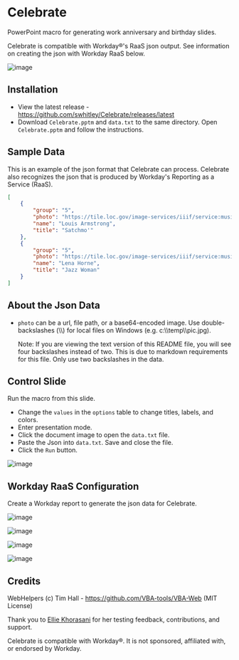 # Celebrate
PowerPoint macro for generating work anniversary and birthday slides.

Celebrate is compatible with Workday®'s RaaS json output. See information on creating the json with Workday RaaS below.

![image](https://user-images.githubusercontent.com/413552/122630517-309abe80-d079-11eb-8882-364dc13029ee.png)

## Installation
* View the latest release - https://github.com/swhitley/Celebrate/releases/latest
* Download `Celebrate.pptm` and `data.txt` to the same directory.  Open `Celebrate.pptm` and follow the instructions.


## Sample Data

This is an example of the json format that Celebrate can process.  Celebrate also recognizes the json that is produced by Workday's Reporting as a Service (RaaS).

```json
[
	{
		"group": "5",
		"photo": "https://tile.loc.gov/image-services/iiif/service:music:musgottlieb:musgottlieb-00151:ver01:0001/full/pct:25.0/0/default.jpg",
		"name": "Louis Armstrong",
		"title": "Satchmo'"
	},
	{
		"group": "5",
		"photo": "https://tile.loc.gov/image-services/iiif/service:music:musgottlieb:musgottlieb-04291:ver01:0001/full/pct:25.0/0/default.jpg",
		"name": "Lena Horne",
		"title": "Jazz Woman"
	}
]
```

## About the Json Data
* `photo` can be a url, file path, or a base64-encoded image.  Use double-backslashes (\\\\) for local files on Windows (e.g. c:\\\\temp\\\\pic.jpg).  
  
  Note: If you are viewing the text version of this README file, you will see four backslashes instead of two. This is due to markdown requirements for this file. Only use two backslashes in the data.

## Control Slide
Run the macro from this slide.
* Change the `values` in the `options` table to change titles, labels, and colors.
* Enter presentation mode.
* Click the document image to open the `data.txt` file.
* Paste the Json into `data.txt`. Save and close the file.
* Click the `Run` button.

![image](https://user-images.githubusercontent.com/413552/122657872-0f3ede80-d11c-11eb-85be-d302dc764581.png)



## Workday RaaS Configuration

Create a Workday report to generate the json data for Celebrate.

![image](https://user-images.githubusercontent.com/413552/122632795-e7069f80-d089-11eb-86a7-005757839e99.png)

![image](https://user-images.githubusercontent.com/413552/122632897-7ca22f00-d08a-11eb-9413-b15471d13140.png)

![image](https://user-images.githubusercontent.com/413552/122632963-cf7be680-d08a-11eb-88ca-0be1db14e83d.png)

![image](https://user-images.githubusercontent.com/413552/122633079-80828100-d08b-11eb-923a-753a884192db.png)


## Credits
WebHelpers
(c) Tim Hall - https://github.com/VBA-tools/VBA-Web (MIT License)

Thank you to [Ellie Khorasani](https://www.linkedin.com/in/ellie-khorasani-a33581bb) for her testing feedback, contributions, and support.

Celebrate is compatible with Workday®. It is not sponsored, affiliated with, or endorsed by Workday.

